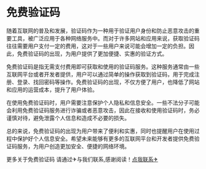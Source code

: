 # 免费验证码

随着互联网的普及和发展，验证码作为一种用于验证用户身份和防止恶意攻击的重要工具，被广泛应用于各种网络服务中。而对于许多网站和应用来说，获取验证码往往需要用户支付一定的费用，这对于一些用户来说可能会增加一定的负担。因此，免费验证码的出现，为用户提供了更加便捷、实惠的验证方式。

免费验证码是指无需支付费用即可获取和使用的验证码服务。这种服务通常由一些互联网平台或者开发者提供，用户可以通过简单的操作获取到验证码，用于完成注册、登录、找回密码等操作。免费验证码的出现，不仅方便了用户，也降低了网站和应用的运营成本，提升了用户体验。

在使用免费验证码时，用户需要注意保护个人隐私和信息安全。一些不法分子可能会利用免费验证码服务进行诈骗或者恶意攻击，因此在接收和使用验证码时，务必谨慎对待，避免泄露个人信息和造成不必要的损失。

总的来说，免费验证码的出现为用户带来了便利和实惠，同时也提醒用户在使用过程中保护好个人信息安全。希望未来能够有更多的互联网平台和开发者提供免费验证码服务，为用户创造更加安全、便捷的网络环境。

更多关于免费验证码 请通过✈与我们联系,感谢阅读！[点我联系✈](https://wap.k02.cc)